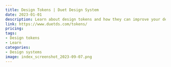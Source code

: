 ```yaml
---
title: Design Tokens | Duet Design System
date: 2023-01-01
description: Learn about design tokens and how they can improve your design system in this article from Duet Design System.
link: https://www.duetds.com/tokens/
pricing: 
tags: 
- Design tokens 
- Learn
categories: 
- Design systems 
image: index_screenshot_2023-09-07.png
---
```

